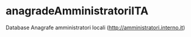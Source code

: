 # anagradeAmministratoriITA
Database Anagrafe amministratori locali (http://amministratori.interno.it)
